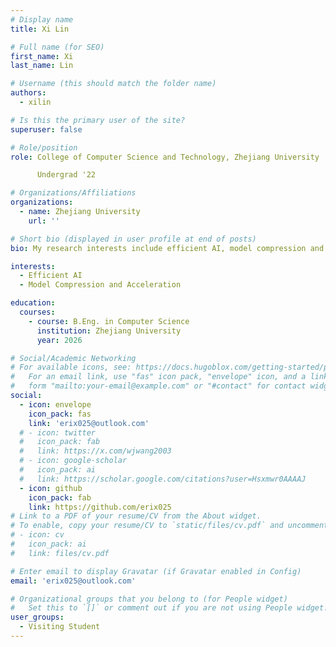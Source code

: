 ```yaml
---
# Display name
title: Xi Lin

# Full name (for SEO)
first_name: Xi
last_name: Lin

# Username (this should match the folder name)
authors:
  - xilin

# Is this the primary user of the site?
superuser: false

# Role/position
role: College of Computer Science and Technology, Zhejiang University

      Undergrad '22

# Organizations/Affiliations
organizations:
  - name: Zhejiang University
    url: ''

# Short bio (displayed in user profile at end of posts)
bio: My research interests include efficient AI, model compression and acceleration.

interests:
  - Efficient AI
  - Model Compression and Acceleration

education:
  courses:
    - course: B.Eng. in Computer Science
      institution: Zhejiang University
      year: 2026

# Social/Academic Networking
# For available icons, see: https://docs.hugoblox.com/getting-started/page-builder/#icons
#   For an email link, use "fas" icon pack, "envelope" icon, and a link in the
#   form "mailto:your-email@example.com" or "#contact" for contact widget.
social:
  - icon: envelope
    icon_pack: fas
    link: 'erix025@outlook.com'
  # - icon: twitter
  #   icon_pack: fab
  #   link: https://x.com/wjwang2003
  # - icon: google-scholar
  #   icon_pack: ai
  #   link: https://scholar.google.com/citations?user=Hsxmwr0AAAAJ
  - icon: github
    icon_pack: fab
    link: https://github.com/erix025
# Link to a PDF of your resume/CV from the About widget.
# To enable, copy your resume/CV to `static/files/cv.pdf` and uncomment the lines below.
# - icon: cv
#   icon_pack: ai
#   link: files/cv.pdf

# Enter email to display Gravatar (if Gravatar enabled in Config)
email: 'erix025@outlook.com'

# Organizational groups that you belong to (for People widget)
#   Set this to `[]` or comment out if you are not using People widget.
user_groups:
  - Visiting Student
---
```


